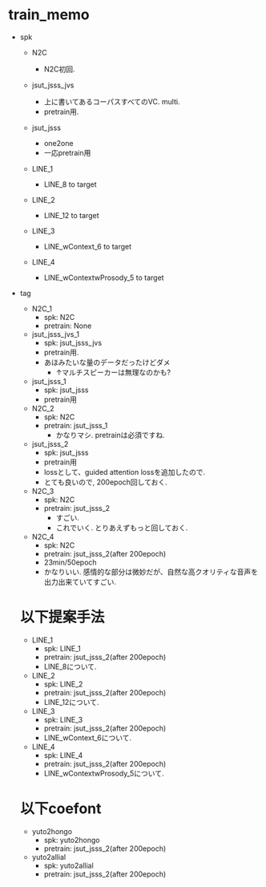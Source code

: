 # train_memo

- spk
    - N2C
        - N2C初回.
    
    - jsut_jsss_jvs
        - 上に書いてあるコーパスすべてのVC. multi.
        - pretrain用.
    - jsut_jsss
        - one2one
        - 一応pretrain用
    - LINE_1
        - LINE_8 to target
    - LINE_2
        - LINE_12 to target
    - LINE_3
        - LINE_wContext_6 to target
    - LINE_4
        - LINE_wContextwProsody_5 to target

- tag
    - N2C_1
        - spk: N2C
        - pretrain: None
    - jsut_jsss_jvs_1
        - spk: jsut_jsss_jvs
        - pretrain用.
        - あほみたいな量のデータだったけどダメ
            - ↑マルチスピーカーは無理なのかも?
    - jsut_jsss_1
        - spk: jsut_jsss
        - pretrain用
    - N2C_2
        - spk: N2C
        - pretrain: jsut_jsss_1
            - かなりマシ. pretrainは必須ですね.
    - jsut_jsss_2
        - spk: jsut_jsss
        - pretrain用
        - lossとして、guided attention lossを追加したので.
        - とても良いので, 200epoch回しておく.
    - N2C_3
        - spk: N2C
        - pretrain: jsut_jsss_2
            - すごい.
            - これでいく. とりあえずもっと回しておく.
    - N2C_4
        - spk: N2C
        - pretrain: jsut_jsss_2(after 200epoch)
        - 23min/50epoch
        - かなりいい. 感情的な部分は微妙だが、自然な高クオリティな音声を出力出来ていてすごい.
    
    # 以下提案手法
    - LINE_1
        - spk: LINE_1
        - pretrain: jsut_jsss_2(after 200epoch)
        - LINE_8について.
    - LINE_2
        - spk: LINE_2
        - pretrain: jsut_jsss_2(after 200epoch)
        - LINE_12について.
    - LINE_3
        - spk: LINE_3
        - pretrain: jsut_jsss_2(after 200epoch)
        - LINE_wContext_6について.
    - LINE_4
        - spk: LINE_4
        - pretrain: jsut_jsss_2(after 200epoch)
        - LINE_wContextwProsody_5について.

    # 以下coefont
    - yuto2hongo
      - spk: yuto2hongo
      - pretrain: jsut_jsss_2(after 200epoch)
    - yuto2allial
      - spk: yuto2allial
      - pretrain: jsut_jsss_2(after 200epoch)